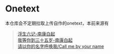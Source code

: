 # Onetext
本仓库会不定期拉取上传自作的onetext，本前来源有
>[浮生六记-南康白起](https://www.mingyantong.com/article/27973)<br>
>[我等你到三十五岁-南康白起](https://www.mingyantong.com/article/%E6%88%91%E7%AD%89%E4%BD%A0%E5%88%B0%E4%B8%89%E5%8D%81%E4%BA%94%E5%B2%81)<br>
>[请以你的名字呼唤我/Call me by your name](https://www.mingyantong.com/article/%E8%AF%B7%E4%BB%A5%E4%BD%A0%E7%9A%84%E5%90%8D%E5%AD%97%E5%91%BC%E5%94%A4%E6%88%91?page=1)
